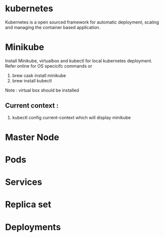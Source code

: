 # kubernetes

Kubernetes is a open sourced framework for automatic deployment, scaling and managing the container based application.

# Minikube
 Install Minikube, virtualbox and kubectl for local kubernetes deployment. Refer online for OS specicifc commands or
 
 1. brew cask install minikube
 2. brew install kubectl
 
Note : virtual box should be installed

## Current context : 
1. kubectl config current-context which will display minikube
 
# Master Node
# Pods
# Services
# Replica set
# Deployments

